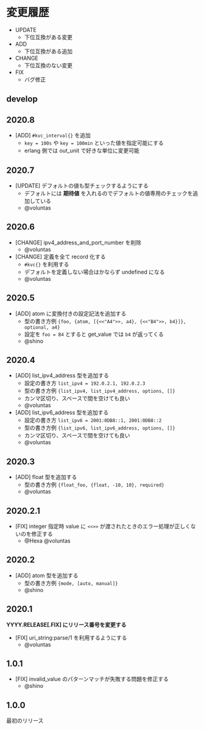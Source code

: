 # 変更履歴

- UPDATE
    - 下位互換がある変更
- ADD
    - 下位互換がある追加
- CHANGE
    - 下位互換のない変更
- FIX
    - バグ修正


## develop

## 2020.8

- [ADD] `#kvc_interval{}` を追加
    - `key = 100s` や `key = 100min` といった値を指定可能にする
    - erlang 側では out_unit で好きな単位に変更可能

## 2020.7

- [UPDATE] デフォルトの値も型チェックするようにする
    - デフォルトには **期待値** を入れるのでデフォルトの値専用のチェックを追加している
    - @voluntas

## 2020.6

- [CHANGE] ipv4_address_and_port_number を削除
    - @voluntas
- [CHANGE] 定義を全て record 化する
    - `#kvc{}` を利用する
    - デフォルトを定義しない場合はかならず undefined になる
    - @voluntas

## 2020.5

- [ADD] atom に変換付きの設定記法を追加する
    - 型の書き方例 `{foo, {atom, [{<<"A4">>, a4}, {<<"B4">>, b4}]}, optional, a4}`
    - 設定を `foo = B4` とすると get_value では `b4` が返ってくる
    - @shino

## 2020.4

- [ADD] list_ipv4_address 型を追加する
    - 設定の書き方 `list_ipv4 = 192.0.2.1, 192.0.2.3`
    - 型の書き方例 `{list_ipv4, list_ipv4_address, options, []}`
    - カンマ区切り、スペースで間を空けても良い
    - @voluntas
- [ADD] list_ipv6_address 型を追加する
    - 設定の書き方 `list_ipv6 = 2001:0DB8::1, 2001:0DB8::2`
    - 型の書き方例 `{list_ipv6, list_ipv6_address, options, []}`
    - カンマ区切り、スペースで間を空けても良い
    - @voluntas

## 2020.3

- [ADD] float 型を追加する
    - 型の書き方例 `{float_foo, {float, -10, 10}, required}`
    - @voluntas

## 2020.2.1

- [FIX] integer 指定時 value に `<<>>`  が渡されたときのエラー処理が正しくないのを修正する
    - @Hexa @voluntas

## 2020.2

- [ADD] atom 型を追加する
    - 型の書き方例 `{mode, [auto, manual]}`
    - @shino

## 2020.1

**YYYY.RELEASE[.FIX] にリリース番号を変更する**

- [FIX] uri_string:parse/1 を利用するようにする
    - @voluntas

## 1.0.1

- [FIX] invalid_value のパターンマッチが失敗する問題を修正する
    - @shino

## 1.0.0

最初のリリース
